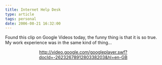 ```yaml
---
title: Internet Help Desk
type: article
tags: personal
date: 2006-08-21 16:32:00
---
```

<p>Found this clip on Google Videos today, the funny thing is that it is so true.&nbsp; My work experience was in the same kind of thing...</p> <p align="center"><a href="http://video.google.com/googleplayer.swf?docId=-2623267891280338203&#038;hl=en-GB">http://video.google.com/googleplayer.swf?docId=-2623267891280338203&#038;hl=en-GB</a></p><div class="blogger-post-footer"><img width='1' height='1' src='https://blogger.googleusercontent.com/tracker/31453821-115617793956461021?l=www.jamesdoc.co.uk' alt='' /></div>
